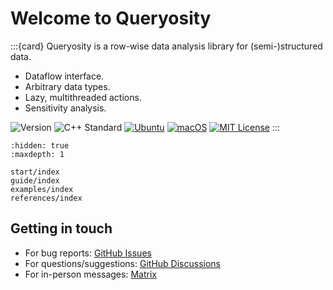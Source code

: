 # Welcome to Queryosity

:::{card} 
Queryosity is a row-wise data analysis library for (semi-)structured data.

- Dataflow interface.
- Arbitrary data types.
- Lazy, multithreaded actions.
- Sensitivity analysis.

![Version](https://img.shields.io/badge/Version-0.4.1-blue.svg)
![C++ Standard](https://img.shields.io/badge/C++-17-blue.svg)
[![Ubuntu](https://github.com/taehyounpark/analogical/actions/workflows/ubuntu.yml/badge.svg?branch=master)](https://github.com/taehyounpark/analogical/actions/workflows/ubuntu.yml)
[![macOS](https://github.com/taehyounpark/analogical/actions/workflows/macos.yml/badge.svg?branch=master)](https://github.com/taehyounpark/analogical/actions/workflows/macos.yml)
[![MIT License](https://img.shields.io/badge/License-MIT-yellow.svg)](https://opensource.org/licenses/MIT)
:::

```{toctree}
:hidden: true
:maxdepth: 1

start/index
guide/index
examples/index
references/index
```

## Getting in touch

- For bug reports: [GitHub Issues](https://github.com/taehyounpark/queryosity/issues)
- For questions/suggestions: [GitHub Discussions](https://github.com/taehyounpark/queryosity/discussions)
- For in-person messages: [Matrix](https://matrix.to/#/#queryosity:matrix.org)